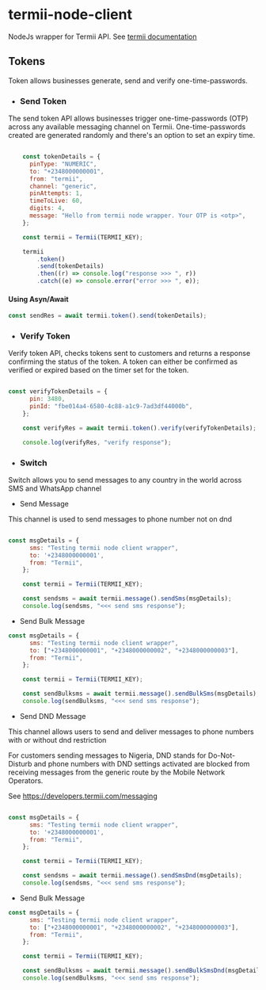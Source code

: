 # termii-node-client

NodeJs wrapper for Termii API. See [termii documentation](https://developers.termii.com/)


## Tokens
Token allows businesses generate, send and verify one-time-passwords.

- ### Send Token
The send token API allows businesses trigger one-time-passwords (OTP) across any available messaging channel on Termii. One-time-passwords created are generated randomly and there's an option to set an expiry time.

```javascript

    const tokenDetails = {
      pinType: "NUMERIC",
      to: "+2348000000001",
      from: "termii",
      channel: "generic",
      pinAttempts: 1,
      timeToLive: 60,
      digits: 4,
      message: "Hello from termii node wrapper. Your OTP is <otp>",
    };

    const termii = Termii(TERMII_KEY);

    termii
        .token()
        .send(tokenDetails)
        .then((r) => console.log("response >>> ", r))
        .catch((e) => console.error("error >>> ", e));

```
#### Using Asyn/Await 
```javascript
const sendRes = await termii.token().send(tokenDetails);
```

- ### Verify Token

Verify token API, checks tokens sent to customers and returns a response confirming the status of the token. A token can either be confirmed as verified or expired based on the timer set for the token.

```javascript

const verifyTokenDetails = {
      pin: 3480,
      pinId: "fbe014a4-6580-4c88-a1c9-7ad3df44000b",
    };

    const verifyRes = await termii.token().verify(verifyTokenDetails);

    console.log(verifyRes, "verify response");
```


- ### Switch
Switch allows you to send messages to any country in the world across SMS and WhatsApp channel

- Send Message

This channel is used to send messages to phone number not on dnd

```javascript

const msgDetails = {
      sms: "Testing termii node client wrapper",
      to: '+2348000000001',
      from: "Termii",
    };

    const termii = Termii(TERMII_KEY);

    const sendsms = await termii.message().sendSms(msgDetails);
    console.log(sendsms, "<<< send sms response");
```


- Send Bulk Message 

```javascript
const msgDetails = {
      sms: "Testing termii node client wrapper",
      to: ["+2348000000001", "+2348000000002", "+2348000000003"],
      from: "Termii",
    };

    const termii = Termii(TERMII_KEY);

    const sendBulksms = await termii.message().sendBulkSms(msgDetails);
    console.log(sendBulksms, "<<< send sms response");
```

- Send DND Message

This channel allows users to send and deliver messages to phone numbers with or without dnd restriction 

For customers sending messages to Nigeria, DND stands for Do-Not-Disturb and phone numbers with DND settings activated are blocked from receiving messages from the generic route by the Mobile Network Operators.

See https://developers.termii.com/messaging

```javascript

const msgDetails = {
      sms: "Testing termii node client wrapper",
      to: '+2348000000001',
      from: "Termii",
    };

    const termii = Termii(TERMII_KEY);

    const sendsms = await termii.message().sendSmsDnd(msgDetails);
    console.log(sendsms, "<<< send sms response");
```


- Send Bulk Message 

```javascript
const msgDetails = {
      sms: "Testing termii node client wrapper",
      to: ["+2348000000001", "+2348000000002", "+2348000000003"],
      from: "Termii",
    };

    const termii = Termii(TERMII_KEY);

    const sendBulksms = await termii.message().sendBulkSmsDnd(msgDetails);
    console.log(sendBulksms, "<<< send sms response");
```